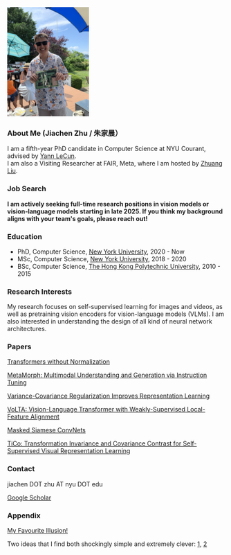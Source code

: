 <img src="yann_computer.jpg" data-canonical-src="yann_computer.jpg" width="189" height="252" />

### About Me (Jiachen Zhu / 朱家晨）
I am a fifth-year PhD candidate in Computer Science at NYU Courant, advised by [Yann LeCun](http://yann.lecun.com/). \
I am also a Visiting Researcher at FAIR, Meta, where I am hosted by [Zhuang Liu](https://liuzhuang13.github.io/).

### Job Search
**I am actively seeking full-time research positions in vision models or vision-language models starting in late 2025. If you think my background aligns with your team's goals, please reach out!**

### Education
- PhD, Computer Science, [New York University](https://cs.nyu.edu/home/index.html), 2020 - Now
- MSc, Computer Science, [New York University](https://cs.nyu.edu/home/index.html), 2018 - 2020
- BSc, Computer Science, [The Hong Kong Polytechnic University](https://www.comp.polyu.edu.hk/), 2010 - 2015

### Research Interests
My research focuses on self-supervised learning for images and videos, as well as pretraining vision encoders for vision-language models (VLMs). I am also interested in understanding the design of all kind of neural network architectures.

### Papers
[Transformers without Normalization](https://jiachenzhu.github.io/DyT/)

[MetaMorph: Multimodal Understanding and Generation via Instruction Tuning](https://arxiv.org/abs/2412.14164v1)

[Variance-Covariance Regularization Improves Representation Learning](https://arxiv.org/abs/2306.13292)

[VoLTA: Vision-Language Transformer with Weakly-Supervised Local-Feature Alignment](https://arxiv.org/abs/2210.04135)

[Masked Siamese ConvNets](https://arxiv.org/abs/2206.07700)

[TiCo: Transformation Invariance and Covariance Contrast for Self-Supervised Visual Representation Learning](https://arxiv.org/abs/2206.10698)

### Contact
jiachen DOT zhu AT nyu DOT edu

[Google Scholar](https://scholar.google.com/citations?user=sao1OhsAAAAJ&hl=en)

### Appendix
[My Favourite Illusion!](http://illusionoftheyear.com/2009/05/the-illusion-of-sex/)

Two ideas that I find both shockingly simple and extremely clever: [1](https://en.wikipedia.org/wiki/Merton_model), [2](https://en.wikipedia.org/wiki/Convolutional_neural_network)


